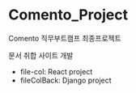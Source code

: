 # Comento_Project

Comento 직무부트캠프 최종프로젝트

문서 취합 사이트 개발

- file-col: React project
- fileColBack: Django project
